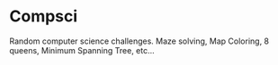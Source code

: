 # Compsci
Random computer science challenges. Maze solving, Map Coloring, 8 queens, Minimum Spanning Tree, etc...
